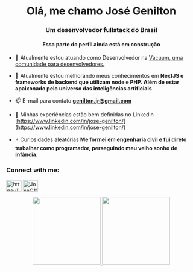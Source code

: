 <h1 align="center">Olá, me chamo José Genilton</h1>
<h3 align="center">Um desenvolvedor fullstack do Brasil</h3>

<h4 align="center">Essa parte do perfil ainda está em construção</h4>

- 🔭 Atualmente estou atuando como Desenvolvedor na [Vacuum, uma comunidade para desenvolvedores.](https://discord.gg/vacuum)

- 🌱 Atualmente estou melhorando meus conhecimentos em **NextJS e frameworks de backend que utilizam node e PHP. Além de estar apaixonado pelo universo das inteligências artificiais**

- 📫 E-mail para contato **genilton.jr@gmail.com**

- 📄 Minhas experiências estão bem definidas no Linkedin [https://www.linkedin.com/in/jose-genilton/](https://www.linkedin.com/in/jose-genilton/)

- ⚡ Curiosidades aleatórias **Me formei em engenharia civil e fui direto trabalhar como programador, perseguindo meu velho sonho de infância.**

<h3 align="left">Connect with me:</h3>
<p align="left">
<a href="https://linkedin.com/in/https://www.linkedin.com/in/jose-genilton/" target="blank"><img align="center" src="https://raw.githubusercontent.com/rahuldkjain/github-profile-readme-generator/master/src/images/icons/Social/linked-in-alt.svg" alt="https://www.linkedin.com/in/jose-genilton/" height="30" width="40" /></a>
<a href="https://discord.gg/JoseG#0556" target="blank"><img align="center" src="https://raw.githubusercontent.com/rahuldkjain/github-profile-readme-generator/master/src/images/icons/Social/discord.svg" alt="JoseG#0556" height="30" width="40" /></a>
</p>

<div align="center">
<a href="https://github.com/josegnilton">
<img height="180em" src="https://github-readme-stats.vercel.app/api/top-langs/?username=josegnilton&layout=compact&langs_count=8&theme=dracula"/>
<img height="180em" src="https://github-readme-stats.vercel.app/api?username=josegnilton&show_icons=true&theme=dracula&include_all_commits=false&count_private=true"/>
</div>

